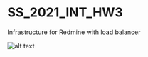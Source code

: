 # SS_2021_INT_HW3
Infrastructure for Redmine with load balancer

![alt text](https://ibb.co/Fbwd6D2)
